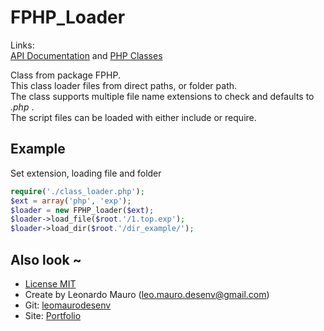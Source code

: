 # FPHP_Loader #

Links:      
[API Documentation](http://doc.leonardomauro.com/fphp/) and [PHP Classes](http://www.phpclasses.org/fphp_loader)
   
Class from package FPHP.   
This class loader files from direct paths, or folder path.   
The class supports multiple file name extensions to check and defaults to _.php_ .   
The script files can be loaded with either include or require.   
   
## Example  
Set extension, loading file and folder   
   
```php
require('./class_loader.php');   
$ext = array('php', 'exp');   
$loader = new FPHP_loader($ext);   
$loader->load_file($root.'/1.top.exp');   
$loader->load_dir($root.'/dir_example/');   
```

## Also look ~  	
* [License MIT][mit]
* Create by Leonardo Mauro ([leo.mauro.desenv@gmail.com][email])
* Git: [leomaurodesenv][git]
* Site: [Portfolio][leomauro]
   
[mit]: https://opensource.org/licenses/MIT
[email]: leo.mauro.desenv@gmail.com
[git]: https://github.com/leomaurodesenv/
[leomauro]: http://leonardomauro.com